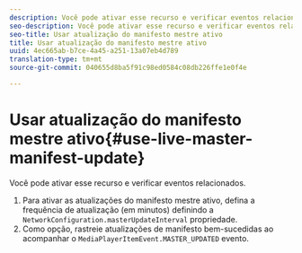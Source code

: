 ```yaml
---
description: Você pode ativar esse recurso e verificar eventos relacionados.
seo-description: Você pode ativar esse recurso e verificar eventos relacionados.
seo-title: Usar atualização do manifesto mestre ativo
title: Usar atualização do manifesto mestre ativo
uuid: 4ec665ab-b7ce-4a45-a251-13a07eb4d789
translation-type: tm+mt
source-git-commit: 040655d8ba5f91c98ed0584c08db226ffe1e0f4e

---
```



# Usar atualização do manifesto mestre ativo{#use-live-master-manifest-update}

Você pode ativar esse recurso e verificar eventos relacionados.

1. Para ativar as atualizações do manifesto mestre ativo, defina a frequência de atualização (em minutos) definindo a `NetworkConfiguration.masterUpdateInterval` propriedade.
1. Como opção, rastreie atualizações de manifesto bem-sucedidas ao acompanhar o `MediaPlayerItemEvent.MASTER_UPDATED` evento.
